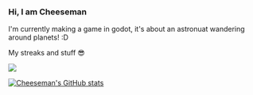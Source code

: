 ### Hi, I am Cheeseman

<!--
**IAmCheeseman/IAmCheeseman** is a ✨ _special_ ✨ repository because its `README.md` (this file) appears on your GitHub profile.

Here are some ideas to get you started:

- 🔭 I’m currently working on ...
- 🌱 I’m currently learning ...
- 👯 I’m looking to collaborate on ...
- 🤔 I’m looking for help with ...
- 💬 Ask me about ...
- 📫 How to reach me: ...
- 😄 Pronouns: ...
- ⚡ Fun fact: ...
-->

I'm currently making a game in godot, it's about an astronuat wandering around planets! :D

My streaks and stuff 😎

![](https://github-readme-streak-stats.herokuapp.com/?user=IAmCheeseman&hide_border=true)

[![Cheeseman's GitHub stats](https://github-readme-stats.vercel.app/api?username=IAmCheeseman)](https://github.com/anuraghazra/github-readme-stats)
